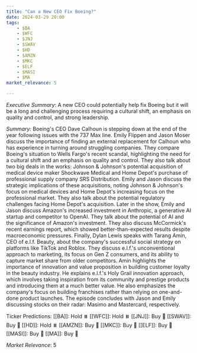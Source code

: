 ```yaml
---
title: "Can a New CEO Fix Boeing?"
date: 2024-03-29 20:00
tags:
    - $BA
    - $WFC
    - $JNJ
    - $SWAV
    - $HD
    - $AMZN
    - $MKC
    - $ELF
    - $MASI
    - $MA
market_relevance: 5

---
```

*Executive Summary*: A new CEO could potentially help fix Boeing but it will be a long and challenging process requiring a cultural shift, an emphasis on quality and control, and strong leadership.


*Summary:*
Boeing's CEO Dave Calhoun is stepping down at the end of the year following issues with the 737 Max line. Emily Flippen and Jason Moser discuss the importance of finding an external replacement for Calhoun who has experience in turning around struggling companies. They compare Boeing's situation to Wells Fargo's recent scandal, highlighting the need for a cultural shift and an emphasis on quality and control. They also talk about two big deals in the works: Johnson & Johnson's potential acquisition of medical device maker Shockwave Medical and Home Depot's purchase of professional supply company SRS Distribution. Emily and Jason discuss the strategic implications of these acquisitions, noting Johnson & Johnson's focus on medical devices and Home Depot's increasing focus on the professional market. They also talk about the potential regulatory challenges facing Home Depot's acquisition. Later in the show, Emily and Jason discuss Amazon's increased investment in Anthropic, a generative AI startup and competitor to OpenAI. They talk about the potential of AI and the significance of Amazon's investment. They also discuss McCormick's recent earnings report, which showed better-than-expected results despite macroeconomic pressures. Finally, Dylan Lewis speaks with Tarang Amin, CEO of e.l.f. Beauty, about the company's successful social strategy on platforms like TikTok and Roblox. They discuss e.l.f.'s unconventional approach to marketing, its focus on Gen Z consumers, and its ability to capture market share from older competitors. Amin highlights the importance of innovation and value proposition in building customer loyalty in the beauty industry. He explains e.l.f.'s Holy Grail innovation approach, which involves taking inspiration from its community and prestige products and introducing them at a much better value. He also emphasizes the company's focus on building franchises rather than relying on one-and-done product launches. The episode concludes with Jason and Emily discussing stocks on their radar: Masimo and Mastercard, respectively. 

Ticker Predictions:
[[BA]]: Hold ⏸️
[[WFC]]: Hold ⏸️
[[JNJ]]: Buy 🔺
[[SWAV]]: Buy 🔺
[[HD]]: Hold ⏸️
[[AMZN]]: Buy 🔺
[[MKC]]: Buy 🔺
[[ELF]]: Buy 🔺
[[MASI]]: Buy 🔺
[[MA]]: Buy 🔺


*Market Relevance*: 5
  